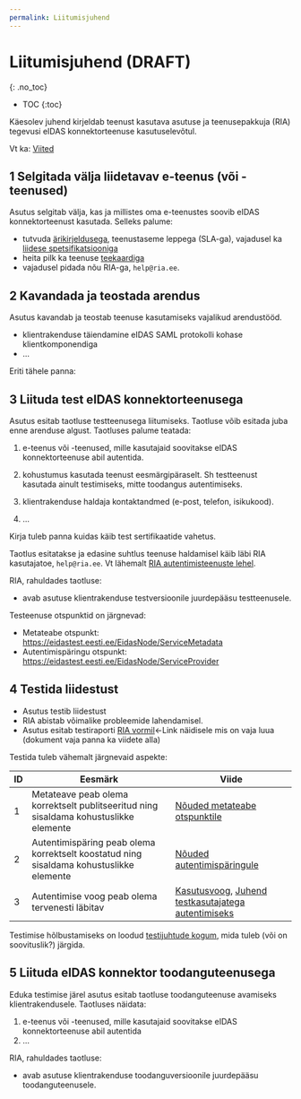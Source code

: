 ```yaml
---
permalink: Liitumisjuhend
---
```


# Liitumisjuhend (DRAFT)
{: .no_toc}

- TOC
{:toc}

Käesolev juhend kirjeldab teenust kasutava asutuse ja teenusepakkuja (RIA) tegevusi eIDAS konnektorteenuse kasutuselevõtul.

Vt ka: [Viited](Viited)

## 1 Selgitada välja liidetavav e-teenus (või -teenused)

Asutus selgitab välja, kas ja millistes oma e-teenustes soovib eIDAS konnektorteenust kasutada. Selleks palume:
- tutvuda [ärikirjeldusega](Arikirjeldus), teenustaseme leppega (SLA-ga), vajadusel ka [liidese spetsifikatsiooniga](Spetsifikatsioon)
- heita pilk ka teenuse [teekaardiga](https://e-gov.github.io/TARA-Doku/#teekaart)
- vajadusel pidada nõu RIA-ga, `help@ria.ee`.

## 2 Kavandada ja teostada arendus
Asutus kavandab ja teostab teenuse kasutamiseks vajalikud arendustööd.
  - klientrakenduse täiendamine eIDAS SAML protokolli kohase klientkomponendiga
  - ...

Eriti tähele panna:<br>


## 3 Liituda test eIDAS konnektorteenusega
Asutus esitab taotluse testteenusega liitumiseks. Taotluse võib esitada juba enne arenduse algust. Taotluses palume teatada:

1) e-teenus või -teenused, mille kasutajaid soovitakse eIDAS konnektorteenuse abil autentida.

2) kohustumus kasutada teenust eesmärgipäraselt. Sh testteenust kasutada ainult testimiseks, mitte toodangus autentimiseks.

3) klientrakenduse haldaja kontaktandmed (e-post, telefon, isikukood).

4) ...

Kirja tuleb panna kuidas käib test sertifikaatide vahetus.

Taotlus esitatakse ja edasine suhtlus teenuse haldamisel käib läbi RIA kasutajatoe, `help@ria.ee`. Vt lähemalt [RIA autentimisteenuste lehel](https://www.ria.ee/ee/autentimisteenused.html).

RIA, rahuldades taotluse:
- avab asutuse klientrakenduse testversioonile juurdepääsu testteenusele.

Testeenuse otspunktid on järgnevad:
- Metateabe otspunkt: https://eidastest.eesti.ee/EidasNode/ServiceMetadata
- Autentimispäringu otspunkt: https://eidastest.eesti.ee/EidasNode/ServiceProvider

## 4 Testida liidestust
- Asutus testib liidestust
- RIA abistab võimalike probleemide lahendamisel.
- Asutus esitab testiraporti [RIA vormil]()<-Link näidisele mis on vaja luua (dokument vaja panna ka viidete alla)

Testida tuleb vähemalt järgnevaid aspekte:

| ID | Eesmärk | Viide |
|----|--------|--------|
| 1 | Metateave peab olema korrektselt publitseeritud ning sisaldama kohustuslikke elemente | [Nõuded metateabe otspunktile](https://e-gov.github.io/eIDAS-Connector/Profiil#teenusepakkuja-metateave) |
| 2 | Autentimispäring peab olema korrektselt koostatud ning sisaldama kohustuslikke elemente| [Nõuded autentimispäringule](https://e-gov.github.io/eIDAS-Connector/Spetsifikatsioon#7-autentimisp%C3%A4ring) |
| 3 | Autentimise voog peab olema tervenesti läbitav | [Kasutusvoog](https://e-gov.github.io/eIDAS-Connector/Spetsifikatsioon#3-autentimisprotsess), [Juhend testkasutajatega autentimiseks](Testkasutajad) |

Testimise hõlbustamiseks on loodud [testijuhtude kogum](Testjuhud), mida tuleb (või on soovituslik?) järgida.

## 5 Liituda eIDAS konnektor toodanguteenusega
Eduka testimise järel asutus esitab taotluse toodanguteenuse avamiseks klientrakendusele. Taotluses näidata:
1) e-teenus või -teenused, mille kasutajaid soovitakse eIDAS konnektorteenuse abil autentida<br>
2) ...

RIA, rahuldades taotluse:
- avab asutuse klientrakenduse toodanguversioonile juurdepääsu toodanguteenusele.



